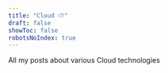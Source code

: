 ```yaml
---
title: "Cloud ⛅️"
draft: false
showToc: false
robotsNoIndex: true
---
```


All my posts about various Cloud technologies